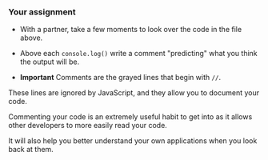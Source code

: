 

### Your assignment

* With a partner, take a few moments to look over the code in the file above.

* Above each `console.log()` write a comment "predicting" what you think the output will be.

* **Important** 
Comments are the grayed lines that begin with `//`. 

These lines are ignored by JavaScript, and they allow you to document your code. 

Commenting your code is an extremely useful habit to get into as it allows other developers to more easily read your code. 

It will also help you better understand your own applications when you look back at them.